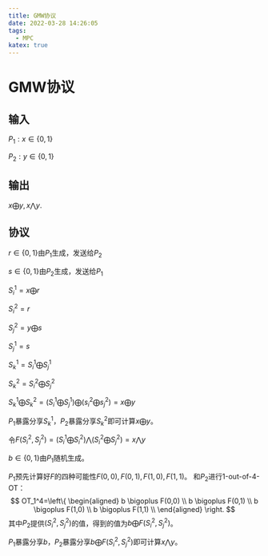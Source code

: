 ```yaml
---
title: GMW协议
date: 2022-03-28 14:26:05
tags: 
  - MPC
katex: true
---
```

<escape><!-- more --></escape>

# GMW协议

## 输入

$P_1:x\in\{0,1\}$

$P_2:y\in\{0,1\}$

## 输出

$x \bigoplus y,x\bigwedge y.$

## 协议

$r\in\{0,1\}$由$P_1$生成，发送给$P_2$

$s\in\{0,1\}$由$P_2$生成，发送给$P_1$

$S_i^1=x \bigoplus r$

$S_i^2=r$

$S_j^2=y \bigoplus s$

$S_j^1=s$

$S_k^1=S_i^1\bigoplus S_j^1$

$S_k^2=S_i^2\bigoplus S_j^2$

$S_k^1\bigoplus S_k^2=(S_i^1 \bigoplus S_j^1) \bigoplus (s_i^2\bigoplus s_j^2)=x \bigoplus y$

$P_1$暴露分享$S_k^1$，$P_2$暴露分享$S_k^2$即可计算$x \bigoplus y$。

令$F(S_i^2,S_j^2)=(S_i^1\bigoplus S_i^2)\bigwedge(S_i^2\bigoplus S_j^2)=x\bigwedge y$

$b\in \{0,1\}$由$P_1$随机生成。

$P_1$预先计算好$F$的四种可能性$F(0,0),F(0,1),F(1,0),F(1,1)$。
和$P_2$进行1-out-of-4-OT：
$$ OT_1^4=\left\{
\begin{aligned}
b \bigoplus F(0,0) \\
b \bigoplus F(0,1) \\
b \bigoplus F(1,0) \\
b \bigoplus F(1,1) \\
\end{aligned}
\right.
$$
其中$P_2$提供$(S_i^2,S_j^2)$的值，得到的值为$b\bigoplus F(S_i^2,S_j^2)$。

$P_1$暴露分享$b$，$P_2$暴露分享$b\bigoplus F(S_i^2,S_j^2)$即可计算$x \bigwedge y$。
